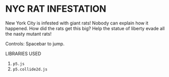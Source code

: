 NYC RAT INFESTATION
======================

New York City is infested with giant rats! Nobody can explain how it happened. How did the rats get this big?
Help the statue of liberty evade all the nasty mutant rats!

Controls:
Spacebar to jump.




LIBRARIES USED
1. `p5.js`
2. `p5.collide2d.js`


